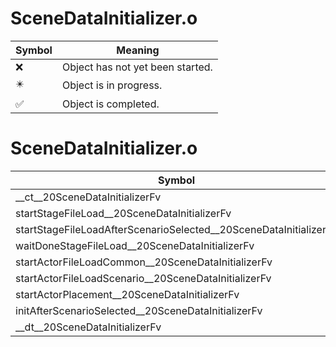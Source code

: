 # SceneDataInitializer.o
| Symbol | Meaning 
| ------------- | ------------- 
| :x: | Object has not yet been started. 
| :eight_pointed_black_star: | Object is in progress. 
| :white_check_mark: | Object is completed. 


# SceneDataInitializer.o
| Symbol | Decompiled? |
| ------------- | ------------- |
| __ct__20SceneDataInitializerFv | :white_check_mark: |
| startStageFileLoad__20SceneDataInitializerFv | :white_check_mark: |
| startStageFileLoadAfterScenarioSelected__20SceneDataInitializerFv | :white_check_mark: |
| waitDoneStageFileLoad__20SceneDataInitializerFv | :white_check_mark: |
| startActorFileLoadCommon__20SceneDataInitializerFv | :white_check_mark: |
| startActorFileLoadScenario__20SceneDataInitializerFv | :white_check_mark: |
| startActorPlacement__20SceneDataInitializerFv | :white_check_mark: |
| initAfterScenarioSelected__20SceneDataInitializerFv | :white_check_mark: |
| __dt__20SceneDataInitializerFv | :white_check_mark: |
